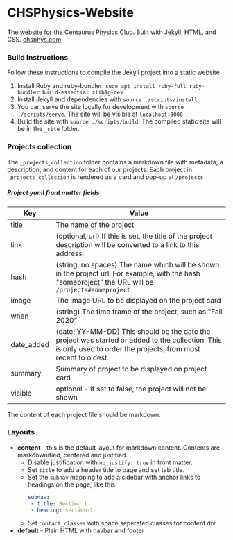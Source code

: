 # CHSPhysics-Website

The website for the Centaurus Physics Club. Built with Jekyll, HTML, and CSS. [chsphys.com](https://chsphys.com/)

### Build Instructions

Follow these instructions to compile the Jekyll project into a static website

1. Install Ruby and ruby-bundler: `sudo apt install ruby-full ruby-bundler build-essential zlib1g-dev`
2. Install Jekyll and dependencies with `source ./scripts/install`
3. You can serve the site locally for development with `source ./scripts/serve`. The site will be visible at `localhost:3000`
3. Build the site with `source ./scripts/build`. The compiled static site will be in the `_site` folder.

### Projects collection

The `_projects_collection` folder contains a markdown file with metadata, a description, and content for each of our projects. Each project in `_projects_collection` is rendered as a card and pop-up at `/projects`

##### Project yaml front matter fields

| Key | Value |
|------|---------|
| title | The name of the project|
| link | (optional, url) If this is set, the title of the project description will be converted to a link to this address.
| hash | (string, no spaces) The name which will be shown in the project url. For example, with the hash "someproject" the URL will be `/projects#someproject` |
| image | The image URL to be displayed on the project card |
| when | (string) The time frame of the project, such as "Fall 2020"|
| date_added | (date; YY-MM-DD) This should be the date the project was started or added to the collection. This is only used to order the projects, from most recent to oldest. |
| summary | Summary of project to be displayed on project card |
| visible | optional - if  set to false, the project will not be shown |

The content of each project file should be markdown.

### Layouts

+ **content** - this is the default layout for markdown content. Contents are markdownified, centered and justified. 
    + Disable justification with `no_justify: true` in front matter. 
    + Set `title` to add a header title to page and set tab title.
    + Set the `subnav` mapping to add a sidebar with anchor links to headings on the page, like this:
        ```yaml
        subnav:
         - title: Section 1
         - heading: section-1
        ```
     + Set `contact_classes` with space seperated classes for content div
+ **default** - Plain HTML with navbar and footer
